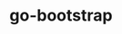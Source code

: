 ---
title: "go-bootstrap"
layout: cache
categories: [package, v0.22.0]
meta: {"versions": ["1.20.6"], "compilers": ["gcc@=10.2.1", "gcc@=7.5.0"], "oss": ["centos7", "ubuntu18.04"], "platforms": ["linux"], "targets": ["x86_64_v3"], "stacks": ["developer-tools", "developer-tools-manylinux2014", "root"], "num_specs": 2, "num_specs_by_stack": {"root": 2, "developer-tools-manylinux2014": 1, "developer-tools": 1}}
spec_details: [{"hash": "ze7ftzi4nfatbmx6cdrihyyxjw7bawwf", "compiler": "gcc@=10.2.1", "versions": ["1.20.6"], "os": "centos7", "platform": "linux", "target": "x86_64_v3", "variants": ["build_system=generic"], "stacks": ["root", "developer-tools-manylinux2014"], "size": "-", "tarball": "https://binaries.spack.io/releases/v0.22.0/build_cache/linux-centos7-x86_64_v3/gcc-10.2.1/go-bootstrap-1.20.6/linux-centos7-x86_64_v3-gcc-10.2.1-go-bootstrap-1.20.6-ze7ftzi4nfatbmx6cdrihyyxjw7bawwf.spack"}, {"hash": "fh6cffqecmivnsppwhr2igwwr3dax4pk", "compiler": "gcc@=7.5.0", "versions": ["1.20.6"], "os": "ubuntu18.04", "platform": "linux", "target": "x86_64_v3", "variants": ["build_system=generic"], "stacks": ["root", "developer-tools"], "size": "-", "tarball": "https://binaries.spack.io/releases/v0.22.0/build_cache/linux-ubuntu18.04-x86_64_v3/gcc-7.5.0/go-bootstrap-1.20.6/linux-ubuntu18.04-x86_64_v3-gcc-7.5.0-go-bootstrap-1.20.6-fh6cffqecmivnsppwhr2igwwr3dax4pk.spack"}]
---